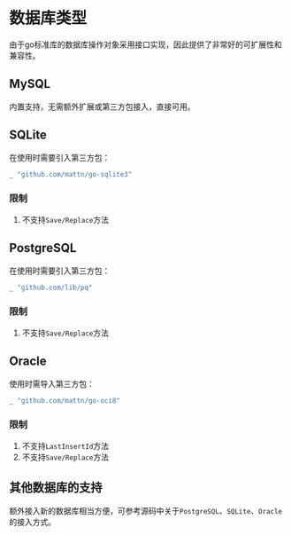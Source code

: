 
# 数据库类型

由于go标准库的数据库操作对象采用接口实现，因此提供了非常好的可扩展性和兼容性。

## MySQL

内置支持，无需额外扩展或第三方包接入，直接可用。

## SQLite

在使用时需要引入第三方包：
```go
_ "github.com/mattn/go-sqlite3"
```
### 限制
1. 不支持`Save/Replace`方法

## PostgreSQL

在使用时需要引入第三方包：
```go
_ "github.com/lib/pq"
```
### 限制
1. 不支持`Save/Replace`方法

## Oracle

使用时需导入第三方包：
```go
_ "github.com/mattn/go-oci8"
```
### 限制
1. 不支持`LastInsertId`方法
2. 不支持`Save/Replace`方法


## 其他数据库的支持

额外接入新的数据库相当方便，可参考源码中关于`PostgreSQL`、`SQLite`、`Oracle`的接入方式。
